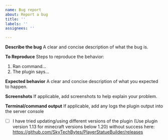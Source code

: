 ```yaml
---
name: Bug report
about: Report a bug
title: ''
labels: ''
assignees: ''

---
```


**Describe the bug**
A clear and concise description of what the bug is.

**To Reproduce**
Steps to reproduce the behavior:
1. Ran command...
2. The plugin says...

**Expected behavior**
A clear and concise description of what you expected to happen.

**Screenshots**
If applicable, add screenshots to help explain your problem.

**Terminal/command output**
If applicable, add any logs the plugin output into the server console

- [ ] I have tried updating/using different versions of the plugin (Use plugin version 1.13 for minecraft versions below 1.20) without success here: https://github.com/SkyTechBytes/PlayerStatueBuilder/releases

